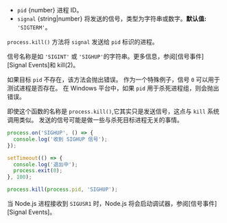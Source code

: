 <!-- YAML
added: v0.0.6
-->

* `pid` {number} 进程 ID。
* `signal` {string|number} 将发送的信号，类型为字符串或数字。**默认值:** `'SIGTERM'`。

`process.kill()` 方法将 `signal` 发送给 `pid` 标识的进程。

信号名称是如 `'SIGINT'` 或 `'SIGHUP'`的字符串。更多信息，参阅[信号事件][Signal Events]和 kill(2)。

如果目标 `pid` 不存在，该方法会抛出错误。
作为一个特殊例子，信号 `0` 可以用于测试进程是否存在。
在 Windows 平台中，如果 `pid` 用于杀死进程组，则会抛出错误。

即使这个函数的名称是 `process.kill()`,它其实只是发送信号，这点与 `kill` 系统调用类似。
发送的信号可能是做一些与杀死目标进程无关的事情。

```js
process.on('SIGHUP', () => {
  console.log('收到 SIGHUP 信号');
});

setTimeout(() => {
  console.log('退出中');
  process.exit(0);
}, 100);

process.kill(process.pid, 'SIGHUP');
```

当 Node.js 进程接收到 `SIGUSR1` 时，Node.js 将会启动调试器，参阅[信号事件][Signal Events]。

